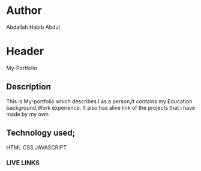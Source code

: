 # Author
Abdallah Habib Abdul

# Header
My-Portfolio
## Description
This is My-portfolio which describes I as a person,It contains my Education background,Work experience.
It also has alive link of the projects that i have made by my own
## Technology used;
HTML
CSS
JAVASCRIPT
### LIVE LINKS


